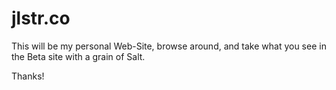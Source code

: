 # jlstr.co

This will be my personal Web-Site, browse around, and take what you see in the Beta site with a grain of Salt.

Thanks!
